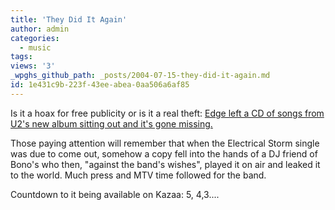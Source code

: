 ```yaml
---
title: 'They Did It Again'
author: admin
categories:
  - music
tags: 
views: '3'
_wpghs_github_path: _posts/2004-07-15-they-did-it-again.md
id: 1e431c9b-223f-43ee-abea-0aa506a6af85
---
```

<p>Is it a hoax for free publicity or is it a real theft:  <a href="http://u2log.com/archive/002845.shtml">Edge left a CD of songs from U2's new album sitting out and it's gone missing.</a></p>
<p>Those paying attention will remember that when the Electrical Storm single was due to come out, somehow a copy fell into the hands of a DJ friend of Bono's who then, "against the band's wishes", played it on air and leaked it to the world.  Much press and MTV time followed for the band.</p>
<p>Countdown to it being available on Kazaa: 5, 4,3....</p>
